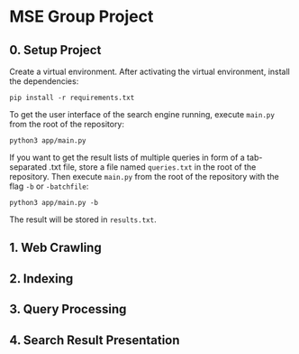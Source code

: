 # MSE Group Project

## 0. Setup Project
Create a virtual environment. After activating the virtual environment, install the dependencies:
```
pip install -r requirements.txt
```
To get the user interface of the search engine running, execute `main.py` from the root of the repository:
```
python3 app/main.py
```
If you want to get the result lists of multiple queries in form of a tab-separated .txt file, store a file named `queries.txt` in the root of the repository. Then execute `main.py` from the root of the repository with the flag `-b` or `-batchfile`:
```
python3 app/main.py -b
```
The result will be stored in `results.txt`.

## 1. Web Crawling

## 2. Indexing

## 3. Query Processing

## 4. Search Result Presentation
